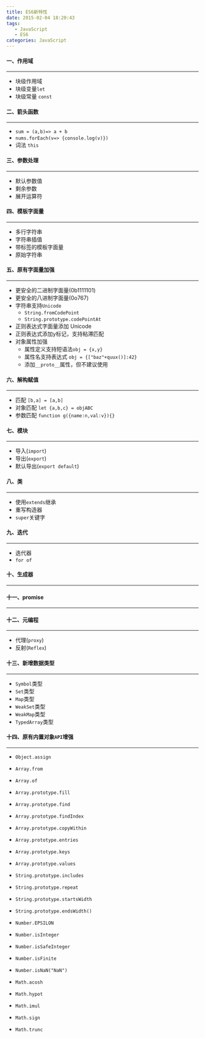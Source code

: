 ```yaml
---
title: ES6新特性
date: 2015-02-04 18:20:43
tags: 
   - JavaScript
   - ES6
categories: JavaScript
---
```


#### 一、作用域
---

- 块级作用域
- 块级变量`let`
- 块级常量 `const`
  
#### 二、箭头函数
---

- `sum = (a,b)=> a + b`
- `nums.forEach(v=> {console.log(v)})`
- 词法 `this`
 
#### 三、参数处理
---

- 默认参数值
- 剩余参数
- 展开运算符

#### 四、模板字面量
---

- 多行字符串
- 字符串插值
- 带标签的模板字面量
- 原始字符串

#### 五、原有字面量加强
---

- 更安全的二进制字面量(0b1111101)
- 更安全的八进制字面量(0o767)
- 字符串支持`Unicode`
  - `String.fromCodePoint`
  - `String.prototype.codePointAt`
- 正则表达式字面量添加 Unicode
- 正则表达式添加y标记，支持粘滞匹配
- 对象属性加强
  - 属性定义支持短语法`obj = {x,y}`
  - 属性名支持表达式 `obj = {["baz"+quux()]:42}`
  - 添加`__proto__`属性，但不建议使用
  
#### 六、解构赋值
---

- 匹配 `[b,a] = [a,b]`
- 对象匹配 `let {a,b,c} = objABC`
- 参数匹配 `function g({name:n,val:v}){}`

#### 七、模块
---

- 导入(`import`)
- 导出(`export`)
- 默认导出(`export default`)

#### 八、类
---

- 使用`extends`继承
- 重写构造器
- `super`关键字

#### 九、迭代
---

- 迭代器
- `for of`

#### 十、生成器
---

#### 十一、promise
---

#### 十二、元编程
---

- 代理(`proxy`)
- 反射(`Reflex`)

#### 十三、新增数据类型
---

- `Symbol`类型
- `Set`类型
- `Map`类型
- `WeakSet`类型
- `WeakMap`类型
- `TypedArray`类型

#### 十四、原有内置对象`API`增强
---

- `Object.assign`

- `Array.from`

- `Array.of`

- `Array.prototype.fill`

- `Array.prototype.find`

- `Array.prototype.findIndex`

- `Array.prototype.copyWithin`

- `Array.prototype.entries`

- `Array.prototype.keys`

- `Array.prototype.values`

- `String.prototype.includes`

- `String.prototype.repeat`

- `String.prototype.startsWidth`

- `String.prototype.endsWidth()`

- `Number.EPSILON`

- `Number.isInteger`

- `Number.isSafeInteger`

- `Number.isFinite`

- `Number.isNaN("NaN")`

- `Math.acosh`

- `Math.hypot`

- `Math.imul`

- `Math.sign`

- `Math.trunc`